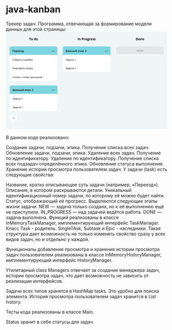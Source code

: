 # java-kanban
Трекер задач. Программа, отвечающая за формирование модели данных для этой страницы:
![img_1.png](img_1.png)

В данном коде реализовано:

Создание задачи, подзачи, эпика. Получение списка всех задач. Обновление задачи, подзачи, эпика. Удаление всех задач. Получение по идентификатору. Удаление по идентификатору. Получение списка всех подзадач определённого эпика. Обновление статуса выполнения. Хранение истории просмотра пользователем задач. У задачи (task) есть следующие свойства:

Название, кратко описывающее суть задачи (например, «Переезд»). Описание, в котором раскрываются детали. Уникальный идентификационный номер задачи, по которому её можно будет найти. Статус, отображающий её прогресс. Выделяются следующие этапы жизни задачи: NEW — задача только создана, но к её выполнению ещё не приступили. IN_PROGRESS — над задачей ведётся работа. DONE — задача выполнена. Функций реализованы в классе InMemoryTaskManager, имплементирующий интерфейс TaskManager. Класс Task - родитель. SingleTAsk, Subtask и Epic - наследники. Такая структура дает возможность не только изменять свойство сразу у всех видов задач, но и отдельно у каждой.

Функционалы добавления просмотра и хранения истории просмотра задач пользователем реализованы в классе InMemoryHistoryManager, имплементирующий интерфейс HistoryManager.

Утилитарный class Managers отвечает за создание менеджера задач, истории просмотра задач, что дает возможность не зависить от реализации интерфейсов.

Задачи всех типов хранятся в HashMap tasks. Это удобно для поиска элемента. История просмотра пользователем задач хранится в List history.

Тесты кода реализованы в классе Main.

Status хранит в себе статусы для задач.
